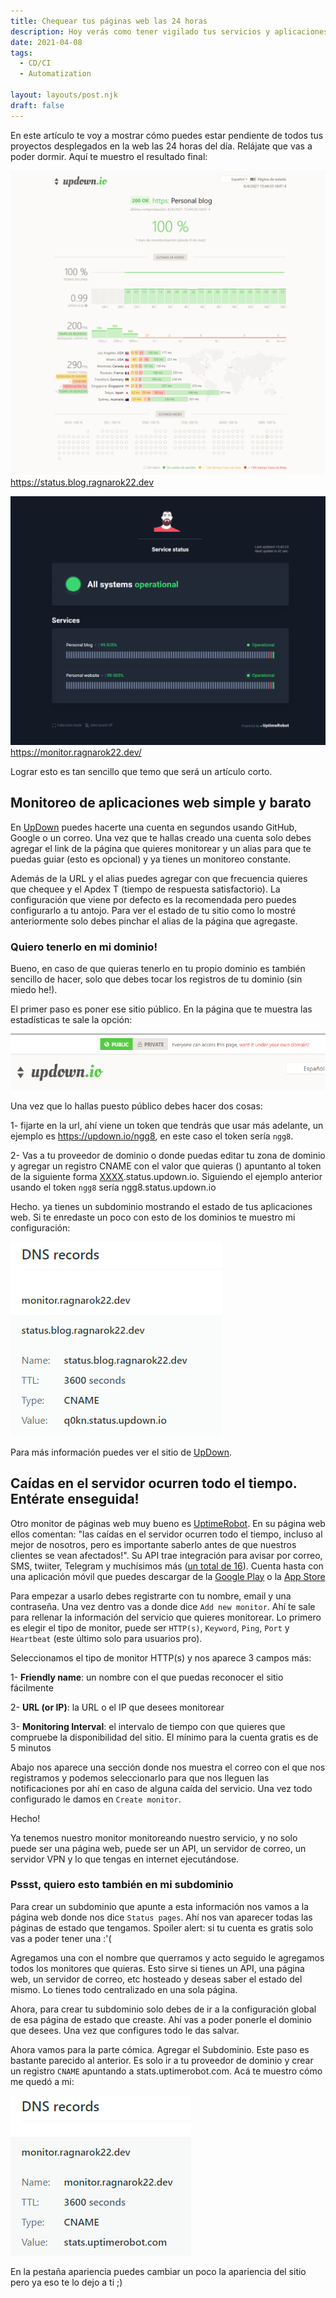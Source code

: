 ```yaml
---
title: Chequear tus páginas web las 24 horas
description: Hoy verás como tener vigilado tus servicios y aplicaciones web como si fuera un terrorista buscado por la CIA.
date: 2021-04-08
tags:
  - CD/CI
  - Automatization

layout: layouts/post.njk
draft: false
---
```

En este artículo te voy a mostrar cómo puedes estar pendiente de todos tus proyectos desplegados en la web las 24 horas del día. Relájate que vas a poder dormir. Aquí te muestro el resultado final:

![UpDown](/img/posts/looking-webs/updown.png)
https://status.blog.ragnarok22.dev

![UpDown](/img/posts/looking-webs/monitor.png)
https://monitor.ragnarok22.dev/

Lograr esto es tan sencillo que temo que será un artículo corto.

## Monitoreo de aplicaciones web simple y barato
En [UpDown](https://updown.io/) puedes hacerte una cuenta en segundos usando GitHub, Google o un correo.
Una vez que te hallas creado una cuenta solo debes agregar el link de la página que quieres monitorear y un alias para que te puedas guiar (esto es opcional) y ya tienes un monitoreo constante.

Además de la URL y el alias puedes agregar con que frecuencia quieres que chequee y el Apdex T (tiempo de respuesta satisfactorio). La configuración que viene por defecto es la recomendada pero puedes configurarlo a tu antojo. Para ver el estado de tu sitio como lo mostré anteriormente solo debes pinchar el alias de la página que agregaste.

### Quiero tenerlo en mi dominio!
Bueno, en caso de que quieras tenerlo en tu propio dominio es también sencillo de hacer, solo que debes tocar los registros de tu dominio (sin miedo he!).

El primer paso es poner ese sitio público. En la página que te muestra las estadísticas te sale la opción:

![UpDown public](/img/posts/looking-webs/public-updown.png)

Una vez que lo hallas puesto público debes hacer dos cosas:

1- fijarte en la url, ahí viene un token que tendrás que usar más adelante, un ejemplo es https://updown.io/ngg8, en este caso el token sería `ngg8`.

2- Vas a tu proveedor de dominio o donde puedas editar tu zona de dominio y agregar un registro CNAME con el valor que quieras () apuntanto al token de la siguiente forma <u>XXXX</u>.status.updown.io. Siguiendo el ejemplo anterior usando el token `ngg8` sería ngg8.status.updown.io

Hecho. ya tienes un subdominio mostrando el estado de tus aplicaciones web. Si te enredaste un poco con esto de los dominios te muestro mi configuración:

![DNS records](/img/posts/looking-webs/dns-records.png)

Para más información puedes ver el sitio de [UpDown](https://updown.io/public-status).

## Caídas en el servidor ocurren todo el tiempo. Entérate enseguida!
Otro monitor de páginas web muy bueno es [UptimeRobot](https://uptimerobot.com/). En su página web ellos comentan: "las caídas en el servidor ocurren todo el tiempo, incluso al mejor de nosotros, pero es importante saberlo antes de que nuestros clientes se vean afectados!". Su API trae integración para avisar por correo, SMS, twiiter, Telegram y muchísimos más ([un total de 16](https://uptimerobot.com/integrations/)). Cuenta hasta con una aplicación móvil que puedes descargar de la [Google Play](https://play.google.com/store/apps/details?id=com.uptimerobot) o la [App Store](https://apps.apple.com/us/app/uptime-robot-app/id1104878581)

Para empezar a usarlo debes registrarte con tu nombre, email y una contraseña. Una vez dentro vas a donde dice `Add new monitor`. Ahí te sale para rellenar la información del servicio que quieres monitorear. Lo primero es elegir el tipo de monitor, puede ser `HTTP(s)`, `Keyword`, `Ping`, `Port` y `Heartbeat` (este último solo para usuarios pro).

Seleccionamos el tipo de monitor HTTP(s) y nos aparece 3 campos más:

1- **Friendly name**: un nombre con el que puedas reconocer el sitio fácilmente

2- **URL (or IP)**: la URL o el IP que desees monitorear

3- **Monitoring Interval**: el intervalo de tiempo con que quieres que compruebe la disponibilidad del sitio. El mínimo para la cuenta gratis es de 5 minutos

Abajo nos aparece una sección donde nos muestra el correo con el que nos registramos y podemos seleccionarlo para que nos lleguen las notificaciones por ahí en caso de alguna caída del servicio.
Una vez todo configurado le damos en `Create monitor`.

Hecho!

Ya tenemos nuestro monitor monitoreando nuestro servicio, y no solo puede ser una página web, puede ser un API, un servidor de correo, un servidor VPN y lo que tengas en internet ejecutándose.

### Pssst, quiero esto también en mi subdominio
Para crear un subdominio que apunte a esta información nos vamos a la página web donde nos dice `Status pages`. Ahí nos van aparecer todas las páginas de estado que tengamos. Spoiler alert: si tu cuenta es gratis solo vas a poder tener una :'(

Agregamos una con el nombre que querramos y acto seguido le agregamos todos los monitores que quieras. Esto sirve si tienes un API, una página web, un servidor de correo, etc hosteado y deseas saber el estado del mismo. Lo tienes todo centralizado en una sola página.

Ahora, para crear tu subdominio solo debes de ir a la configuración global de esa página de estado que creaste. Ahí vas a poder ponerle el dominio que desees. Una vez que configures todo le das salvar.

Ahora vamos para la parte cómica. Agregar el Subdominio. Este paso es bastante parecido al anterior. Es solo ir a tu proveedor de dominio y crear un registro `CNAME` apuntando a stats.uptimerobot.com. Acá te muestro cómo me quedó a mi:

![DNS Monitor](/img/posts/looking-webs/dns-monitor.png)

En la pestaña apariencia puedes cambiar un poco la apariencia del sitio pero ya eso te lo dejo a ti ;)
